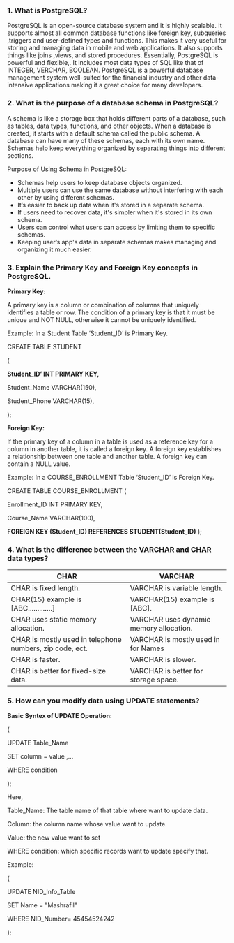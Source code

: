 ### 1. What is PostgreSQL?
PostgreSQL is an open-source database system and it is  highly scalable. It supports almost all  common database functions like foreign key, subqueries ,triggers and user-defined types and functions. This makes it very useful for storing and managing data in mobile and web applications. It also supports things like joins ,views, and stored procedures. Essentially, PostgreSQL is powerful and flexible,. It includes most data types of SQL like that of INTEGER, VERCHAR, BOOLEAN. PostgreSQL is a powerful database management system well-suited for the financial industry and other data-intensive applications making it a great choice for many developers.


### 2. What is the purpose of a database schema in PostgreSQL?
A schema is like a storage box that holds different parts of a database, such as tables, data types, functions, and other objects. When a database is created, it starts with a default schema called the public schema. A database can have many of these schemas, each with its own name. Schemas help keep everything organized by separating things into different sections.

Purpose of Using Schema in PostgreSQL: 
 
- Schemas help users to keep database objects organized.
- Multiple users can use the same database without interfering with each other by using different schemas.
- It’s easier to back up data when it's stored in a separate schema.
- If users need to recover data, it's simpler when it's stored in its own schema.
- Users can control what users can access by limiting them to specific schemas.
- Keeping user’s app's data in separate schemas makes managing and organizing it much easier.


### 3. Explain the Primary Key and Foreign Key concepts in PostgreSQL.
**Primary Key:** 

A primary key is a column or combination of columns that uniquely identifies a table or row. The condition of a primary key is that it must be unique and NOT NULL, otherwise it cannot be uniquely identified.

Example: 
In a Student Table ‘Student_ID’ is Primary Key.


CREATE TABLE STUDENT 

(
  
  **Student_ID’ INT PRIMARY KEY,**
  
  Student_Name VARCHAR(150),
  
  Student_Phone VARCHAR(15),
  
  );
 
**Foreign Key:**

If the primary key of a column in a table is used as a reference key for a column in another table, it is called a foreign key. A foreign key establishes a relationship between one table and another table. A foreign key can contain a NULL value.

Example: 
In a COURSE_ENROLLMENT Table ‘Student_ID’ is Foreign Key.


CREATE TABLE COURSE_ENROLLMENT (
  
  Enrollment_ID INT PRIMARY KEY,
  
  Course_Name VARCHAR(100),
  
  **FOREIGN KEY (Student_ID) REFERENCES STUDENT(Student_ID)**
);

### 4. What is the difference between the VARCHAR and CHAR data types?


| **CHAR**                                | **VARCHAR**                           |
|-----------------------------------------|---------------------------------------|
| CHAR is fixed length.                  | VARCHAR is variable length.          |
| CHAR(15) example is [ABC.............]            | VARCHAR(15) example is [ABC].                  |
| CHAR uses static memory allocation.    | VARCHAR uses dynamic memory allocation. |
| CHAR is mostly used in  telephone numbers, zip code, ect.                  | VARCHAR is mostly used in for Names          |
| CHAR is faster.                        | VARCHAR is slower.                   |
| CHAR is better for fixed-size data.    | VARCHAR is better for storage space. |


### 5. How can you modify data using UPDATE statements?

**Basic Syntex of UPDATE Operation:**

(

UPDATE Table_Name

SET column = value ,…

WHERE condition

);

Here, 

Table_Name: The table name of that table where want to update data.

Column: the column name whose value want to update.

Value: the new value want to set 

WHERE condition: which specific records want to update specify that.

Example:

 (

UPDATE NID_Info_Table

SET Name = "Mashrafil"

WHERE NID_Number= 45454524242

); 



